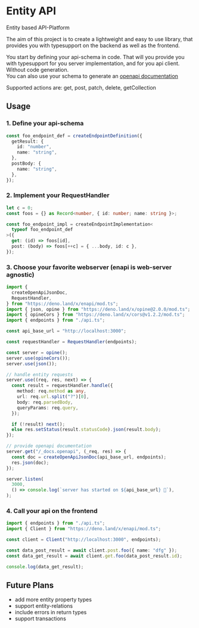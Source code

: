 # Entity API

Entity based API-Platform

The aim of this project is to create a lightweight and easy to use library, that
provides you with typesupport on the backend as well as the frontend.

You start by defining your api-schema in code. That will you provide you with
typesupport for you server implementation, and for you api client. Without code
generation.\
You can also use your schema to generate an
[openapi documentation](https://swagger.io/specification/)

Supported actions are: get, post, patch, delete, getCollection

## Usage

### 1. Define your api-schema

```typescript
const foo_endpoint_def = createEndpointDefinition({
  getResult: {
    id: "number",
    name: "string",
  },
  postBody: {
    name: "string",
  },
});
```

### 2. Implement your RequestHandler

```typescript
let c = 0;
const foos = {} as Record<number, { id: number; name: string }>;

const foo_endpoint_impl = createEndpointImplementation<
  typeof foo_endpoint_def
>({
  get: (id) => foos[id],
  post: (body) => foos[++c] = { ...body, id: c },
});
```

### 3. Choose your favorite webserver (enapi is web-server agnostic)

```typescript
import {
  createOpenApiJsonDoc,
  RequestHandler,
} from "https://deno.land/x/enapi/mod.ts";
import { json, opine } from "https://deno.land/x/opine@2.0.0/mod.ts";
import { opineCors } from "https://deno.land/x/cors@v1.2.2/mod.ts";
import { endpoints } from "./api.ts";

const api_base_url = "http://localhost:3000";

const requestHandler = RequestHandler(endpoints);

const server = opine();
server.use(opineCors());
server.use(json());

// handle entity requests
server.use((req, res, next) => {
  const result = requestHandler.handle({
    method: req.method as any,
    url: req.url.split("?")[0],
    body: req.parsedBody,
    queryParams: req.query,
  });

  if (!result) next();
  else res.setStatus(result.statusCode).json(result.body);
});

// provide openapi documentation
server.get("/_docs.openapi", (_req, res) => {
  const doc = createOpenApiJsonDoc(api_base_url, endpoints);
  res.json(doc);
});

server.listen(
  3000,
  () => console.log(`server has started on ${api_base_url} 🚀`),
);
```

### 4. Call your api on the frontend

```typescript
import { endpoints } from "./api.ts";
import { Client } from "https://deno.land/x/enapi/mod.ts";

const client = Client("http://localhost:3000", endpoints);

const data_post_result = await client.post.foo({ name: "dfg" });
const data_get_result = await client.get.foo(data_post_result.id);

console.log(data_get_result);
```

## Future Plans

- add more entity property types
- support entity-relations
- include errors in return types
- support transactions
